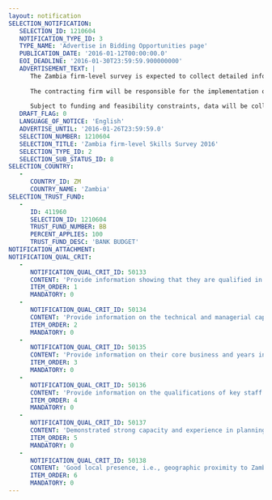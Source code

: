 ```yaml
---
layout: notification
SELECTION_NOTIFICATION: 
   SELECTION_ID: 1210604
   NOTIFICATION_TYPE_ID: 3
   TYPE_NAME: 'Advertise in Bidding Opportunities page'
   PUBLICATION_DATE: '2016-01-12T00:00:00.0'
   EOI_DEADLINE: '2016-01-30T23:59:59.900000000'
   ADVERTISEMENT_TEXT: |
      The Zambia firm-level survey is expected to collect detailed information on the skill profile of employees of the firms, firms experiences dealing with labor issues, skills, and training issues as well as their opinions and expectations about skills needs. In addition, basic financial information and indicators of the business environment will be collected.
      
      The contracting firm will be responsible for the implementation of a survey on private sectors skill demand and skill shortages in Zambia. Among the key tasks are identifying and securing relevant and up to date sample frames, translating the questionnaire in to the local language, conducting face-to-face interview with business managers. The contractor is also responsible for entry, cleaning and timely delivery of data using either STATA or SPSS software.  
        
      Subject to funding and feasibility constraints, data will be collected from about 350 establishments located in the different regions of Zambia
   DRAFT_FLAG: 0
   LANGUAGE_OF_NOTICE: 'English'
   ADVERTISE_UNTIL: '2016-01-26T23:59:59.0'
   SELECTION_NUMBER: 1210604
   SELECTION_TITLE: 'Zambia firm-level Skills Survey 2016'
   SELECTION_TYPE_ID: 2
   SELECTION_SUB_STATUS_ID: 8
SELECTION_COUNTRY: 
   - 
      COUNTRY_ID: ZM
      COUNTRY_NAME: 'Zambia'
SELECTION_TRUST_FUND: 
   - 
      ID: 411960
      SELECTION_ID: 1210604
      TRUST_FUND_NUMBER: BB
      PERCENT_APPLIES: 100
      TRUST_FUND_DESC: 'BANK BUDGET'
NOTIFICATION_ATTACHMENT: 
NOTIFICATION_QUAL_CRIT: 
   - 
      NOTIFICATION_QUAL_CRIT_ID: 50133
      CONTENT: 'Provide information showing that they are qualified in the field of the assignment.'
      ITEM_ORDER: 1
      MANDATORY: 0
   - 
      NOTIFICATION_QUAL_CRIT_ID: 50134
      CONTENT: 'Provide information on the technical and managerial capabilities of the firm.'
      ITEM_ORDER: 2
      MANDATORY: 0
   - 
      NOTIFICATION_QUAL_CRIT_ID: 50135
      CONTENT: 'Provide information on their core business and years in business.'
      ITEM_ORDER: 3
      MANDATORY: 0
   - 
      NOTIFICATION_QUAL_CRIT_ID: 50136
      CONTENT: 'Provide information on the qualifications of key staff.'
      ITEM_ORDER: 4
      MANDATORY: 0
   - 
      NOTIFICATION_QUAL_CRIT_ID: 50137
      CONTENT: 'Demonstrated strong capacity and experience in planning and organizing survey logistics, and proven record of delivering timely results.'
      ITEM_ORDER: 5
      MANDATORY: 0
   - 
      NOTIFICATION_QUAL_CRIT_ID: 50138
      CONTENT: 'Good local presence, i.e., geographic proximity to Zambia.'
      ITEM_ORDER: 6
      MANDATORY: 0
---
```

